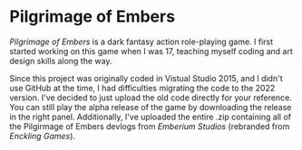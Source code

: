 # Pilgrimage of Embers

*Pilgrimage of Embers* is a dark fantasy action role-playing game. I first started working on this game when I was 17, teaching myself coding and art design skills along the way.

Since this project was originally coded in Vistual Studio 2015, and I didn't use GitHub at the time, I had difficulties migrating the code to the 2022 version. I've decided to just upload the old code directly for your reference. You can still play the alpha release of the game by downloading the release in the right panel. Additionally, I've uploaded the entire .zip containing all of the Pilgirmage of Embers devlogs from *Emberium Studios* (rebranded from *Enckling Games*).

